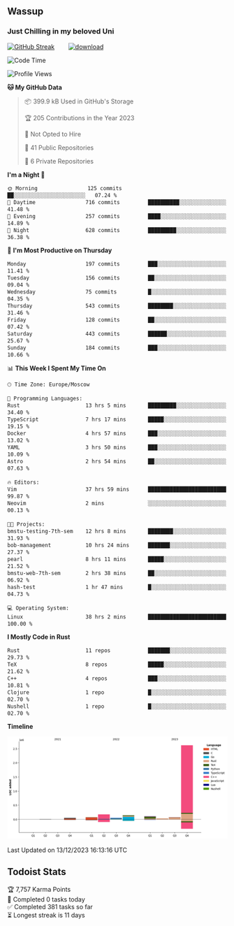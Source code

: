 ## Wassup 
### Just Chilling in my beloved Uni 

<!--
-->

[![GitHub Streak](http://github-readme-streak-stats.herokuapp.com?user=archeoss&theme=shades-of-purple&hide_border=true&date_format=j%20M%5B%20Y%5D)](https://git.io/streak-stats)&nbsp;&nbsp;&nbsp;&nbsp;&nbsp;&nbsp;&nbsp;&nbsp;[![download](https://user-images.githubusercontent.com/68448737/147796309-d8b65b1d-4dde-40d9-b03a-2b42aaa6cd43.jpeg)
](http://bmstu.ru/)

<!--START_SECTION:waka-->
![Code Time](http://img.shields.io/badge/Code%20Time-2%2C234%20hrs%2043%20mins-blue)

![Profile Views](http://img.shields.io/badge/Profile%20Views-1-blue)

**🐱 My GitHub Data** 

> 📦 399.9 kB Used in GitHub's Storage 
 > 
> 🏆 205 Contributions in the Year 2023
 > 
> 🚫 Not Opted to Hire
 > 
> 📜 41 Public Repositories 
 > 
> 🔑 6 Private Repositories 
 > 
**I'm a Night 🦉** 

```text
🌞 Morning                125 commits         ██░░░░░░░░░░░░░░░░░░░░░░░   07.24 % 
🌆 Daytime                716 commits         ██████████░░░░░░░░░░░░░░░   41.48 % 
🌃 Evening                257 commits         ████░░░░░░░░░░░░░░░░░░░░░   14.89 % 
🌙 Night                  628 commits         █████████░░░░░░░░░░░░░░░░   36.38 % 
```
📅 **I'm Most Productive on Thursday** 

```text
Monday                   197 commits         ███░░░░░░░░░░░░░░░░░░░░░░   11.41 % 
Tuesday                  156 commits         ██░░░░░░░░░░░░░░░░░░░░░░░   09.04 % 
Wednesday                75 commits          █░░░░░░░░░░░░░░░░░░░░░░░░   04.35 % 
Thursday                 543 commits         ████████░░░░░░░░░░░░░░░░░   31.46 % 
Friday                   128 commits         ██░░░░░░░░░░░░░░░░░░░░░░░   07.42 % 
Saturday                 443 commits         ██████░░░░░░░░░░░░░░░░░░░   25.67 % 
Sunday                   184 commits         ███░░░░░░░░░░░░░░░░░░░░░░   10.66 % 
```


📊 **This Week I Spent My Time On** 

```text
🕑︎ Time Zone: Europe/Moscow

💬 Programming Languages: 
Rust                     13 hrs 5 mins       █████████░░░░░░░░░░░░░░░░   34.40 % 
TypeScript               7 hrs 17 mins       █████░░░░░░░░░░░░░░░░░░░░   19.15 % 
Docker                   4 hrs 57 mins       ███░░░░░░░░░░░░░░░░░░░░░░   13.02 % 
YAML                     3 hrs 50 mins       ███░░░░░░░░░░░░░░░░░░░░░░   10.09 % 
Astro                    2 hrs 54 mins       ██░░░░░░░░░░░░░░░░░░░░░░░   07.63 % 

🔥 Editors: 
Vim                      37 hrs 59 mins      █████████████████████████   99.87 % 
Neovim                   2 mins              ░░░░░░░░░░░░░░░░░░░░░░░░░   00.13 % 

🐱‍💻 Projects: 
bmstu-testing-7th-sem    12 hrs 8 mins       ████████░░░░░░░░░░░░░░░░░   31.93 % 
bob-management           10 hrs 24 mins      ███████░░░░░░░░░░░░░░░░░░   27.37 % 
pearl                    8 hrs 11 mins       █████░░░░░░░░░░░░░░░░░░░░   21.52 % 
bmstu-web-7th-sem        2 hrs 38 mins       ██░░░░░░░░░░░░░░░░░░░░░░░   06.92 % 
hash-test                1 hr 47 mins        █░░░░░░░░░░░░░░░░░░░░░░░░   04.73 % 

💻 Operating System: 
Linux                    38 hrs 2 mins       █████████████████████████   100.00 % 
```

**I Mostly Code in Rust** 

```text
Rust                     11 repos            ███████░░░░░░░░░░░░░░░░░░   29.73 % 
TeX                      8 repos             █████░░░░░░░░░░░░░░░░░░░░   21.62 % 
C++                      4 repos             ███░░░░░░░░░░░░░░░░░░░░░░   10.81 % 
Clojure                  1 repo              █░░░░░░░░░░░░░░░░░░░░░░░░   02.70 % 
Nushell                  1 repo              █░░░░░░░░░░░░░░░░░░░░░░░░   02.70 % 
```



**Timeline**

![Lines of Code chart](https://raw.githubusercontent.com/archeoss/archeoss/master/assets/bar_graph.png)


 Last Updated on 13/12/2023 16:13:16 UTC
<!--END_SECTION:waka-->

## Todoist Stats

<!-- TODO-IST:START -->
🏆  7,757 Karma Points           
🌸  Completed 0 tasks today           
✅  Completed 381 tasks so far           
⏳  Longest streak is 11 days
<!-- TODO-IST:END -->
